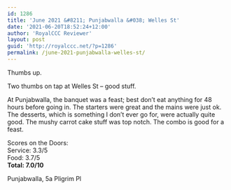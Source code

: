 ```yaml
---
id: 1286
title: 'June 2021 &#8211; Punjabwalla &#038; Welles St'
date: '2021-06-20T18:52:24+12:00'
author: 'RoyalCCC Reviewer'
layout: post
guid: 'http://royalccc.net/?p=1286'
permalink: /june-2021-punjabwalla-welles-st/
---
```


Thumbs up.

Two thumbs on tap at Welles St – good stuff.

At Punjabwalla, the banquet was a feast; best don’t eat anything for 48 hours before going in. The starters were great and the mains were just ok. The desserts, which is something I don’t ever go for, were actually quite good. The mushy carrot cake stuff was top notch. The combo is good for a feast.

Scores on the Doors:  
Service: 3.3/5  
Food: 3.7/5  
**Total: 7.0/10**

Punjabwalla, 5a Pligrim Pl